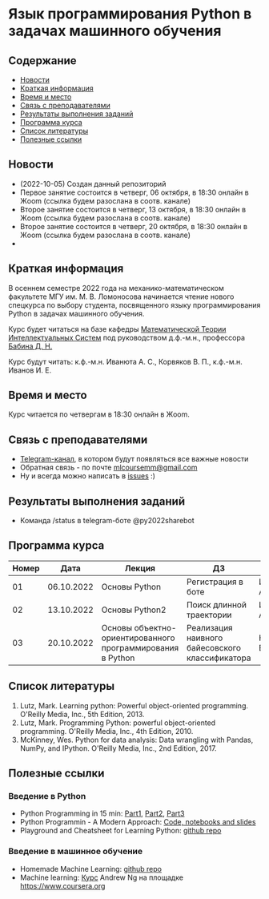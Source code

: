 # Язык программирования Python в задачах машинного обучения

## Содержание
* [Новости](#news)
* [Краткая информация](#info)
* [Время и место](#ww)
* [Связь с преподавателями](#feedback)
* [Результаты выполнения заданий](#marks)
* [Программа курса](#program)
* [Список литературы](#lit)
* [Полезные ссылки](#links)
## <a name="news" /> Новости
* (2022-10-05) Создан данный репозиторий
* Первое занятие состоится в четверг, 06 октября, в 18:30 онлайн в Жoom (ссылка будем разослана в соотв. канале) 
* Второе занятие состоится в четверг, 13 октября, в 18:30 онлайн в Жoom (ссылка будем разослана в соотв. канале) 
* Второе занятие состоится в четверг, 20 октября, в 18:30 онлайн в Жoom (ссылка будем разослана в соотв. канале) 
* 
## <a name="info" /> Краткая информация 
В осеннем семестре 2022 года на механико-математическом факультете МГУ им. М. В. Ломоносова начинается чтение нового спецкурса по выбору студента, посвященного языку программирования Python в задачах машинного обучения. 

Курс будет читаться на базе кафедры [Математической Теории Интеллектуальных Систем](http://intsys.msu.ru) под руководством д.ф.-м.н., профессора [Бабина Д. Н.](http://intsys.msu.ru/staff/babin/) 

Курс будут читать: к.ф.-м.н. Иванюта А. С., Корвяков В. П., к.ф.-м.н. Иванов И. Е.
## <a name="ww" /> Время и место 
Курс читается по четвергам в 18:30 онлайн в Жoom. 
## <a name="feedback" /> Связь с преподавателями

* [Telegram-канал](https://t.me/joinchat/9IzmCnQIyvs2NjUy), в котором будут появляться все важные новости
* Обратная связь - по почте mlcoursemm@gmail.com
* Ну и всегда можно написать в [issues](https://github.com/mlcoursemm/py2022autumn/issues) :)
## <a name="marks" /> Результаты выполнения заданий
* Команда /status в telegram-боте @py2022sharebot
## <a name="program" /> Программа курса 
| Номер         | Дата          | Лекция                                      | ДЗ                              | Лектор |
| ------------- | ------------- | -------------                               | -------------                           | ------------- |
| 01            | 06.10.2022    | Основы Python | Регистрация в боте | Иванюта А. С.|
| 02            | 13.10.2022    | Основы Python2 | Поиск длинной траектории | Иванюта А. С.|
| 03            | 20.10.2022    | Основы объектно-ориентированного программирования в Python | Реализация наивного байесовского классификатора | Корвяков В.П. |


## <a name="lit" /> Список литературы
1.	Lutz, Mark. Learning python: Powerful object-oriented programming. O'Reilly Media, Inc., 5th Edition, 2013.
2.	Lutz, Mark. Programming Python: powerful object-oriented programming. O'Reilly Media, Inc., 4th Edition, 2010.
3.	McKinney, Wes. Python for data analysis: Data wrangling with Pandas, NumPy, and IPython. O'Reilly Media, Inc., 2nd Edition, 2017.
## <a name="links" /> Полезные ссылки 
### Введение в Python
* Python Programming in 15 min: [Part1](https://towardsdatascience.com/python-programming-in-15-min-part-1-3ad2d773834c), [Part2](https://towardsdatascience.com/python-programming-in-15-min-part-2-480f78713544), [Part3](https://towardsdatascience.com/python-programming-in-15-min-part-3-ce882f9ab9b2)
* Python Programmin - A Modern Approach: [Code, notebooks and slides](https://github.com/vamsi/python-programming-modern-approach)
* Playground and Cheatsheet for Learning Python: [github repo](https://github.com/trekhleb/learn-python)
### Введение в машинное обучение
* Homemade Machine Learning: [github repo](https://github.com/trekhleb/homemade-machine-learning)
* Machine learning: [Курс](https://www.coursera.org/learn/machine-learning) Andrew Ng на площадке https://www.coursera.org
